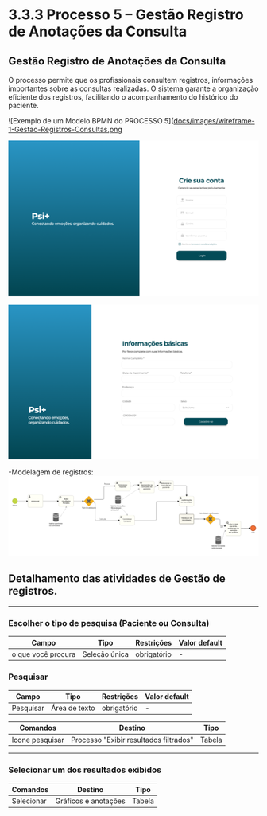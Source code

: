 # 3.3.3 Processo 5 – Gestão Registro de Anotações da Consulta

## Gestão Registro de Anotações da Consulta  

O processo permite que os profissionais consultem registros, informações importantes sobre as consultas realizadas. O sistema garante a organização eficiente dos registros, facilitando o acompanhamento do histórico do paciente.  


![Exemplo de um Modelo BPMN do PROCESSO 5]([docs/images/wireframe-1-Gestao-Registros-Consultas.png](https://github.com/ICEI-PUC-Minas-PMGES-TI/pmg-es-2025-1-ti2-3740100-psiplus/blob/main/docs/images/wireframe-1-Gestao-Registros-Consultas.png)

![Exemplo de um Modelo BPMN do PROCESSO 5](docs/images/wireframe-2-Gestao-Registros-Consultas.png)

![Exemplo de um Modelo BPMN do PROCESSO 5](docs/images/wireframe-3-Gestao-Registros-Consultas.png)


-Modelagem de registros:
![Exemplo de um Modelo BPMN do PROCESSO 4](images/bpmnGestaoRegistroConsultas.png)  



## Detalhamento das atividades de Gestão de registros. 

---

### **Escolher o tipo de pesquisa (Paciente ou Consulta)**  

| **Campo** | **Tipo** | **Restrições** | **Valor default** |
| --- | --- | --- | --- |
| o que você procura | Seleção única | obrigatório | - |

### **Pesquisar**  

| **Campo** | **Tipo** | **Restrições** | **Valor default** |
| --- | --- | --- | --- |
| Pesquisar | Área de texto | obrigatório | - |

| **Comandos** | **Destino** | **Tipo** |
| --- | --- | --- |
| Icone pesquisar | Processo "Exibir resultados filtrados" | Tabela |
---

### **Selecionar um dos resultados exibidos**  

| **Comandos** | **Destino** | **Tipo** |
| --- | --- | --- |
| Selecionar | Gráficos e anotações | Tabela |

